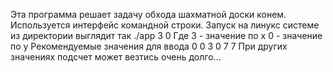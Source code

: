 Эта программа решает задачу обхода шахматной доски конем.
Используется интерфейс командной строки.
Запуск на линукс системе из директории выглядит так ./app 3 0
Где 3 - значение по x
0 - значение по y
Рекомендуемые значения для ввода 0 0 
                                 3 0
                                 7 7
При других значениях подсчет может везтись очень долго...